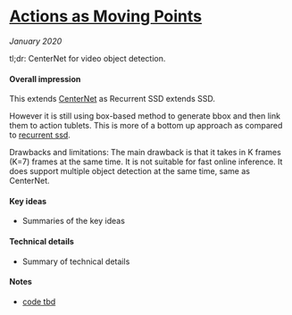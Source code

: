 # [Actions as Moving Points](https://arxiv.org/abs/2001.04608) 

_January 2020_

tl;dr: CenterNet for video object detection.

#### Overall impression
This extends [CenterNet](centernet_ut.md) as Recurrent SSD extends SSD.

However it is still using box-based method to generate bbox and then link them to action tublets. This is more of a bottom up approach as compared to [recurrent ssd](recurrent_ssd.md).

Drawbacks and limitations: The main drawback is that it takes in K frames (K=7) frames at the same time. It is not suitable for fast online inference. It does support multiple object detection at the same time, same as CenterNet. 

#### Key ideas
- Summaries of the key ideas

#### Technical details
- Summary of technical details

#### Notes
- [code tbd](https://github.com/mcg2019/MOC-Detector)

